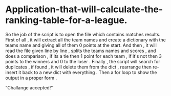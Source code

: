# Application-that-will-calculate-the-ranking-table-for-a-league.

So the job of the script is to open the file which contains matches results.
First of all , it will extract all the team names and create a dictionary with the teams name and giving all of them 0 points at the start.
And then , it will read the file given line by line , splits the teams names and scores , and does a comparison , if its a tie then 1 point for each team , if it's not then 3 points to the winners and 0 to the loser .
Finally , the script will search for duplicates , if found , it will delete them from the dict , rearrange then re-insert it back to a new dict with everything .
Then a for loop to show the output in a proper form .


“Challange accepted!”
